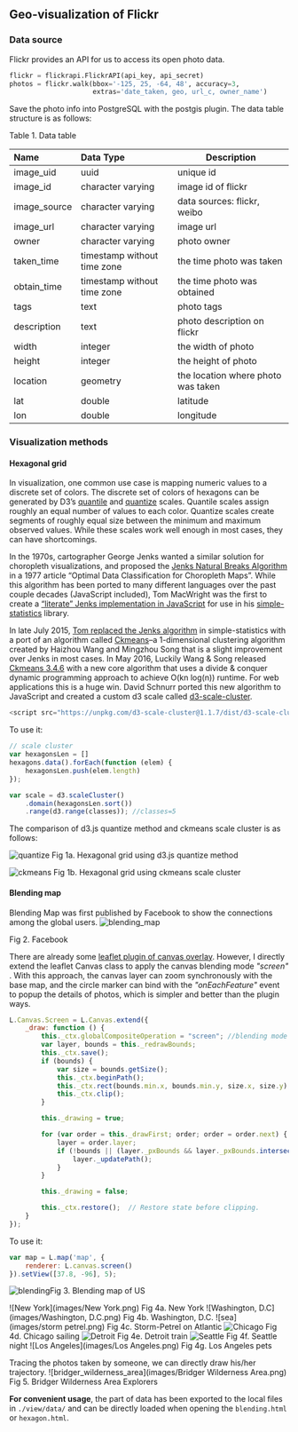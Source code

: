 ## Geo-visualization of Flickr

### Data source

Flickr provides an API for us to access its open photo data.

```python
flickr = flickrapi.FlickrAPI(api_key, api_secret)
photos = flickr.walk(bbox='-125, 25, -64, 48', accuracy=3,
                     extras='date_taken, geo, url_c, owner_name')
```

Save the photo info into PostgreSQL with the postgis plugin. The data table structure is as follows:

Table 1. Data table

| Name         | Data Type                   | Description                        |
| :----------- | :-------------------------- | ---------------------------------- |
| image_uid    | uuid                        | unique id                          |
| image_id     | character varying           | image id of flickr                 |
| image_source | character varying           | data sources: flickr, weibo        |
| image_url    | character varying           | image url                          |
| owner        | character varying           | photo owner                        |
| taken_time   | timestamp without time zone | the time photo was taken           |
| obtain_time  | timestamp without time zone | the time photo was obtained        |
| tags         | text                        | photo tags                         |
| description  | text                        | photo description on flickr        |
| width        | integer                     | the width of photo                 |
| height       | integer                     | the height of photo                |
| location     | geometry                    | the location where photo was taken |
| lat          | double                      | latitude                           |
| lon          | double                      | longitude                          |

### Visualization methods

#### Hexagonal grid

In visualization, one common use case is mapping numeric values to a discrete set of colors. The discrete set of colors of hexagons can be generated by D3’s [quantile](https://github.com/d3/d3-scale#quantile-scales) and [quantize](https://github.com/d3/d3-scale#quantize-scales) scales. Quantile scales assign roughly an equal number of values to each color. Quantize scales create segments of roughly equal size between the minimum and maximum observed values. While these scales work well enough in most cases, they can have shortcomings. 

In the 1970s,  cartographer George Jenks wanted a similar solution for choropleth visualizations, and proposed the [Jenks Natural Breaks Algorithm](https://en.wikipedia.org/wiki/Jenks_natural_breaks_optimization) in a 1977 article “Optimal Data Classification for Choropleth Maps”. While this algorithm has been ported to many different languages over the past couple decades (JavaScript included), Tom MacWright was the first to create a [“literate” Jenks implementation in JavaScript](http://www.macwright.org/2013/02/18/literate-jenks.html) for use in his [simple-statistics](https://github.com/simple-statistics/simple-statistics) library.

In late July 2015, [Tom replaced the Jenks algorithm](https://github.com/simple-statistics/simple-statistics/commit/287b6f95e05a8ec9c5de43de361ef502c474f9bf) in simple-statistics with a port of an algorithm called [Ckmeans](https://journal.r-project.org/archive/2011-2/RJournal_2011-2_Wang+Song.pdf)–a 1-dimensional clustering algorithm created by Haizhou Wang and Mingzhou Song that is a slight improvement over Jenks in most cases. In May 2016, Luckily Wang & Song released [Ckmeans 3.4.6](https://cran.r-project.org/web/packages/Ckmeans.1d.dp/Ckmeans.1d.dp.pdf) with a new core algorithm that uses a divide & conquer dynamic programming approach to achieve O(kn log(n)) runtime. For web applications this is a huge win. David Schnurr ported this new algorithm to JavaScript and created a custom d3 scale called [d3-scale-cluster](https://github.com/schnerd/d3-scale-cluster).

```javascript
<script src="https://unpkg.com/d3-scale-cluster@1.1.7/dist/d3-scale-cluster.min.js"></script>
```

To use it:

```javascript
// scale cluster
var hexagonsLen = []
hexagons.data().forEach(function (elem) {
    hexagonsLen.push(elem.length)
});

var scale = d3.scaleCluster()
    .domain(hexagonsLen.sort())
    .range(d3.range(classes)); //classes=5
```

The comparison of d3.js quantize method and ckmeans scale cluster is as follows:

![quantize](images/quantize.png)
Fig 1a. Hexagonal grid using d3.js quantize method

![ckmeans](images/ckmeans.png)
Fig 1b. Hexagonal grid using ckmeans scale cluster

#### Blending map

Blending Map was first published by Facebook to show the connections among the global users.
![blending_map](images/facebook.jpg)

Fig 2. Facebook

There are already some [leaflet plugin of canvas overlay](http://bl.ocks.org/Sumbera/11114288). However, I directly extend the leaflet Canvas class to apply the canvas blending mode *"screen"* . With this approach, the canvas layer can zoom synchronously with the base map, and the circle marker can bind with the *"onEachFeature"*  event to popup the details of photos, which is simpler and better than the plugin ways.

```javascript
L.Canvas.Screen = L.Canvas.extend({
    _draw: function () {
        this._ctx.globalCompositeOperation = "screen"; //blending mode
		var layer, bounds = this._redrawBounds;
		this._ctx.save();
		if (bounds) {
			var size = bounds.getSize();
			this._ctx.beginPath();
			this._ctx.rect(bounds.min.x, bounds.min.y, size.x, size.y);
			this._ctx.clip();
		}

		this._drawing = true;

		for (var order = this._drawFirst; order; order = order.next) {
			layer = order.layer;
			if (!bounds || (layer._pxBounds && layer._pxBounds.intersects(bounds))) {
				layer._updatePath();
			}
		}

		this._drawing = false;

		this._ctx.restore();  // Restore state before clipping.
	}
});
```

To use it:

```javascript
var map = L.map('map', {
    renderer: L.canvas.screen()
}).setView([37.8, -96], 5);
```

![blending](images/blending.png)Fig 3. Blending map of US

![New York](images/New York.png)
Fig 4a. New York
![Washington, D.C](images/Washington, D.C.png)
Fig 4b. Washington, D.C.
![sea](images/storm petrel.png)
Fig 4c. Storm-Petrel on Atlantic
![Chicago](images/Chicago.png)
Fig 4d. Chicago sailing
![Detroit](images/Detroit.png)
Fig 4e. Detroit train
![Seattle](images/Seattle.png)
Fig 4f. Seattle night
![Los Angeles](images/Los Angeles.png)
Fig 4g. Los Angeles pets

Tracing the photos taken by someone, we can directly draw his/her trajectory.
![bridger_wilderness_area](images/Bridger Wilderness Area.png)
Fig 5. Bridger Wilderness Area Explorers

**For convenient usage**, the part of data has been exported to the local files in `./view/data/` and can be directly loaded when opening the `blending.html` or `hexagon.html`.